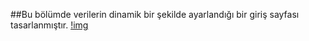 ##Bu bölümde verilerin dinamik bir şekilde ayarlandığı bir giriş sayfası tasarlanmıştır.
[!img](/img/1.png)